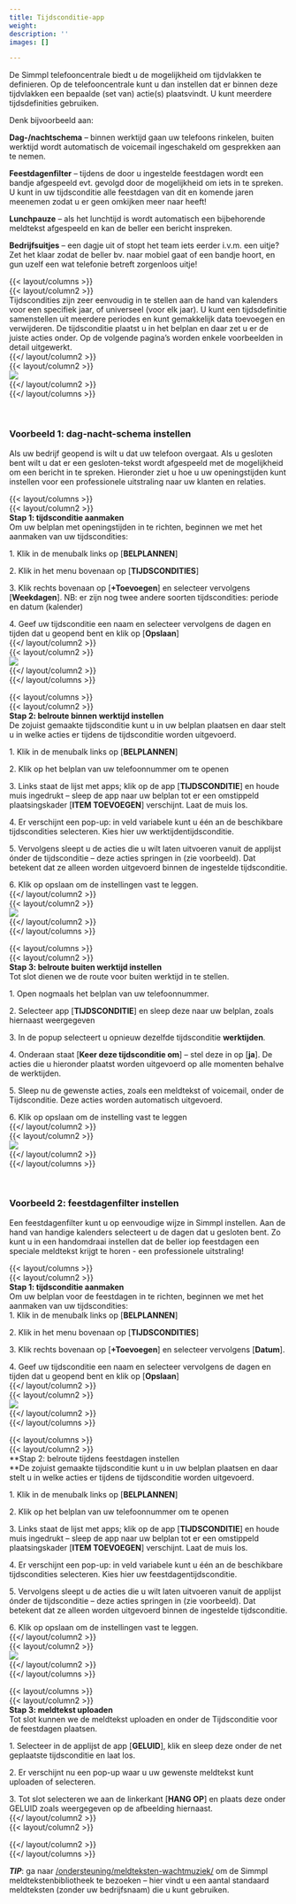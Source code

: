 ```yaml
---
title: Tijdsconditie-app
weight: 
description: ''
images: []

---
```

De Simmpl telefooncentrale biedt u de mogelijkheid om tijdvlakken te definieren. Op de telefooncentrale kunt u dan instellen dat er binnen deze tijdvlakken een bepaalde (set van) actie(s) plaatsvindt. U kunt meerdere tijdsdefinities gebruiken.

Denk bijvoorbeeld aan:

**Dag-/nachtschema** – binnen werktijd gaan uw telefoons rinkelen, buiten werktijd wordt automatisch de voicemail ingeschakeld om gesprekken aan te nemen. 

**Feestdagenfilter** – tijdens de door u ingestelde feestdagen wordt een bandje afgespeeld evt. gevolgd door de mogelijkheid om iets in te spreken. U kunt in uw tijdsconditie alle feestdagen van dit en komende jaren meenemen zodat u er geen omkijken meer naar heeft! 

**Lunchpauze** – als het lunchtijd is wordt automatisch een bijbehorende meldtekst afgespeeld en kan de beller een bericht inspreken. 

**Bedrijfsuitjes** – een dagje uit of stopt het team iets eerder i.v.m. een uitje? Zet het klaar zodat de beller bv. naar mobiel gaat of een bandje hoort, en gun uzelf een wat telefonie betreft zorgenloos uitje!

{{< layout/columns >}}  
 {{< layout/column2 >}}  
Tijdscondities zijn zeer eenvoudig in te stellen aan de hand van kalenders voor een specifiek jaar, of universeel (voor elk jaar). U kunt een tijdsdefinitie samenstellen uit meerdere periodes en kunt gemakkelijk data toevoegen en verwijderen. De tijdsconditie plaatst u in het belplan en daar zet u er de juiste acties onder. Op de volgende pagina’s worden enkele voorbeelden in detail uitgewerkt.  
 {{</ layout/column2 >}}  
 {{< layout/column2 >}}  
![](https://res.cloudinary.com/callvoip/image/upload/v1565015813/support-tijdsconditie1_mopzfb.png)  
 {{</ layout/column2 >}}  
{{</ layout/columns >}}

<br>

### Voorbeeld 1: dag-nacht-schema instellen

Als uw bedrijf geopend is wilt u dat uw telefoon overgaat. Als u gesloten bent wilt u dat er een gesloten-tekst wordt afgespeeld met de mogelijkheid om een bericht in te spreken. Hieronder ziet u hoe u uw openingstijden kunt instellen voor een professionele uitstraling naar uw klanten en relaties.

{{< layout/columns >}}  
 {{< layout/column2 >}}  
**Stap 1: tijdsconditie aanmaken**   
Om uw belplan met openingstijden in te richten, beginnen we met het aanmaken van uw tijdscondities: 

1\. Klik in de menubalk links op \[**BELPLANNEN**\] 

2\. Klik in het menu bovenaan op \[**TIJDSCONDITIES**\] 

3\. Klik rechts bovenaan op \[**+Toevoegen**\] en selecteer vervolgens \[**Weekdagen**\]. NB: er zijn nog twee andere soorten tijdscondities: periode en datum (kalender) 

4\. Geef uw tijdsconditie een naam en selecteer vervolgens de dagen en tijden dat u geopend bent en klik op \[**Opslaan**\]  
 {{</ layout/column2 >}}  
 {{< layout/column2 >}}  
![](https://res.cloudinary.com/callvoip/image/upload/v1565016396/support-tijdsconditie4_twaqvc.png)  
 {{</ layout/column2 >}}  
{{</ layout/columns >}}

{{< layout/columns >}}  
 {{< layout/column2 >}}  
**Stap 2: belroute binnen werktijd instellen**   
De zojuist gemaakte tijdsconditie kunt u in uw belplan plaatsen en daar stelt u in welke acties er tijdens de tijdsconditie worden uitgevoerd. 

1\. Klik in de menubalk links op \[**BELPLANNEN**\] 

2\. Klik op het belplan van uw telefoonnummer om te openen 

3\. Links staat de lijst met apps; klik op de app \[**TIJDSCONDITIE**\] en houde muis ingedrukt – sleep de app naar uw belplan tot er een omstippeld plaatsingskader \[**ITEM TOEVOEGEN**\] verschijnt. Laat de muis los. 

4\. Er verschijnt een pop-up: in veld variabele kunt u één an de beschikbare tijdscondities selecteren. Kies hier uw werktijdentijdsconditie. 

5\. Vervolgens sleept u de acties die u wilt laten uitvoeren vanuit de applijst ónder de tijdsconditie – deze acties springen in (zie voorbeeld). Dat betekent dat ze alleen worden uitgevoerd binnen de ingestelde tijdsconditie. 

6\. Klik op opslaan om de instellingen vast te leggen.  
 {{</ layout/column2 >}}  
 {{< layout/column2 >}}  
![](https://res.cloudinary.com/callvoip/image/upload/v1565016443/support-tijdsconditie5_fq5yfp.png)  
 {{</ layout/column2 >}}  
{{</ layout/columns >}}

{{< layout/columns >}}  
 {{< layout/column2 >}}  
**Stap 3: belroute buiten werktijd instellen**   
Tot slot dienen we de route voor buiten werktijd in te stellen. 

1\. Open nogmaals het belplan van uw telefoonnummer. 

2\. Selecteer app \[**TIJDSCONDITIE**\] en sleep deze naar uw belplan, zoals hiernaast weergegeven 

3\. In de popup selecteert u opnieuw dezelfde tijdsconditie **werktijden**. 

4\. Onderaan staat \[**Keer deze tijdsconditie om**\] – stel deze in op \[**ja**\]. De acties die u hieronder plaatst worden uitgevoerd op alle momenten behalve de werktijden. 

5\. Sleep nu de gewenste acties, zoals een meldtekst of voicemail, onder de Tijdsconditie. Deze acties worden automatisch uitgevoerd. 

6\. Klik op opslaan om de instelling vast te leggen  
 {{</ layout/column2 >}}  
 {{< layout/column2 >}}  
![](https://res.cloudinary.com/callvoip/image/upload/v1565016483/support-tijdsconditie6_v9co9r.png)  
 {{</ layout/column2 >}}  
{{</ layout/columns >}}

<br>

### Voorbeeld 2: feestdagenfilter instellen

Een feestdagenfilter kunt u op eenvoudige wijze in Simmpl instellen. Aan de hand van handige kalenders selecteert u de dagen dat u gesloten bent. Zo kunt u in een handomdraai instellen dat de beller iop feestdagen een speciale meldtekst krijgt te horen - een professionele uitstraling!

{{< layout/columns >}}  
 {{< layout/column2 >}}  
**Stap 1: tijdsconditie aanmaken**   
Om uw belplan voor de feestdagen in te richten, beginnen we met het aanmaken van uw tijdscondities:   
1\. Klik in de menubalk links op \[**BELPLANNEN**\] 

2\. Klik in het menu bovenaan op \[**TIJDSCONDITIES**\] 

3\. Klik rechts bovenaan op \[**+Toevoegen**\] en selecteer vervolgens \[**Datum**\]. 

4\. Geef uw tijdsconditie een naam en selecteer vervolgens de dagen en tijden dat u geopend bent en klik op \[**Opslaan**\]  
 {{</ layout/column2 >}}  
 {{< layout/column2 >}}  
![](https://res.cloudinary.com/callvoip/image/upload/v1565015963/support-tijdsconditie2_zw4vhl.png)  
 {{</ layout/column2 >}}  
{{</ layout/columns >}}

{{< layout/columns >}}  
 {{< layout/column2 >}}  
**Stap 2: belroute tijdens feestdagen instellen   
**De zojuist gemaakte tijdsconditie kunt u in uw belplan plaatsen en daar stelt u in welke acties er tijdens de tijdsconditie worden uitgevoerd. 

1\. Klik in de menubalk links op \[**BELPLANNEN**\] 

2\. Klik op het belplan van uw telefoonnummer om te openen 

3\. Links staat de lijst met apps; klik op de app \[**TIJDSCONDITIE**\] en houde muis ingedrukt – sleep de app naar uw belplan tot er een omstippeld plaatsingskader \[**ITEM TOEVOEGEN**\] verschijnt. Laat de muis los. 

4\. Er verschijnt een pop-up: in veld variabele kunt u één an de beschikbare tijdscondities selecteren. Kies hier uw feestdagentijdsconditie. 

5\. Vervolgens sleept u de acties die u wilt laten uitvoeren vanuit de applijst ónder de tijdsconditie – deze acties springen in (zie voorbeeld). Dat betekent dat ze alleen worden uitgevoerd binnen de ingestelde tijdsconditie. 

6\. Klik op opslaan om de instellingen vast te leggen.  
 {{</ layout/column2 >}}  
 {{< layout/column2 >}}  
![](https://res.cloudinary.com/callvoip/image/upload/v1565016095/support-tijdsconditie3_csocws.png)  
 {{</ layout/column2 >}}  
{{</ layout/columns >}}

{{< layout/columns >}}  
 {{< layout/column2 >}}  
**Stap 3: meldtekst uploaden**   
Tot slot kunnen we de meldtekst uploaden en onder de Tijdsconditie voor de feestdagen plaatsen. 

1\. Selecteer in de applijst de app \[**GELUID**\], klik en sleep deze onder de net geplaatste tijdsconditie en laat los. 

2\. Er verschijnt nu een pop-up waar u uw gewenste meldtekst kunt uploaden of selecteren. 

3\. Tot slot selecteren we aan de linkerkant \[**HANG OP**\] en plaats deze onder GELUID zoals weergegeven op de afbeelding hiernaast.  
 {{</ layout/column2 >}}  
 {{< layout/column2 >}}  
  
 {{</ layout/column2 >}}  
{{</ layout/columns >}}

**_TIP_**: ga naar [/ondersteuning/meldteksten-wachtmuziek/](/ondersteuning/meldteksten-wachtmuziek/ ) om de Simmpl meldtekstenbibliotheek te bezoeken – hier vindt u een aantal standaard meldteksten (zonder uw bedrijfsnaam) die u kunt gebruiken.